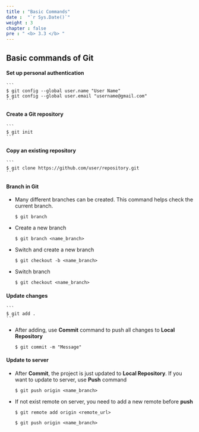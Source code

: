 ```yaml
---
title : "Basic Commands"
date :  "`r Sys.Date()`" 
weight : 3 
chapter : false
pre : " <b> 3.3 </b> "
---
```


## Basic commands of Git

#### Set up personal authentication
    ```
    $ git config --global user.name "User Name"
    $ git config --global user.email "username@gmail.com"
    ```

#### Create a Git repository
    ```
    $ git init
    ```

#### Copy an existing repository
    ```
    $ git clone https://github.com/user/repository.git
    ```

#### **Branch** in Git
- Many different branches can be created. This command helps check the current branch.
    ```
    $ git branch
    ```

- Create a new branch
    ```
    $ git branch <name_branch>
    ```

- Switch and create a new branch
    ```
    $ git checkout -b <name_branch>
    ```

- Switch branch
    ```
    $ git checkout <name_branch>
    ```

#### Update changes
    ```
    $ git add .
    ```

- After adding, use **Commit** command to push all changes to **Local Repository**
    ```
    $ git commit -m "Message"
    ```

#### Update to server
- After **Commit**, the project is just updated to **Local Repository**. If you want to update to server, use **Push** command
    ```
    $ git push origin <name_branch>
    ```
- If not exist remote on server, you need to add a new remote before **push**
    ```
    $ git remote add origin <remote_url> 
    ```

    ```
    $ git push origin <name_branch>
    ```
